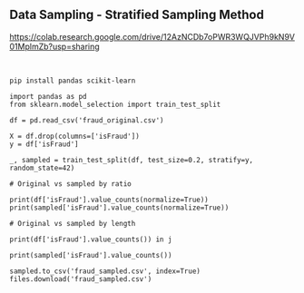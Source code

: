 ## Data Sampling - Stratified Sampling Method

https://colab.research.google.com/drive/12AzNCDb7oPWR3WQJVPh9kN9V01MplmZb?usp=sharing

<br>

```{python}
pip install pandas scikit-learn

import pandas as pd
from sklearn.model_selection import train_test_split
```

```{python}
df = pd.read_csv('fraud_original.csv')

X = df.drop(columns=['isFraud'])
y = df['isFraud']

_, sampled = train_test_split(df, test_size=0.2, stratify=y, random_state=42)
```
```{python}
# Original vs sampled by ratio

print(df['isFraud'].value_counts(normalize=True))
print(sampled['isFraud'].value_counts(normalize=True))
```

```{python}
# Original vs sampled by length

print(df['isFraud'].value_counts()) in j

print(sampled['isFraud'].value_counts())
```

```{python}
sampled.to_csv('fraud_sampled.csv', index=True)
files.download('fraud_sampled.csv')
```
